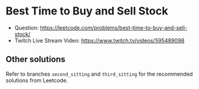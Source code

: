 # Best Time to Buy and Sell Stock

- Question: https://leetcode.com/problems/best-time-to-buy-and-sell-stock/
- Twitch Live Stream Video: https://www.twitch.tv/videos/595489098

## Other solutions

Refer to branches `second_sitting` and `third_sitting` for the recommended solutions from Leetcode.